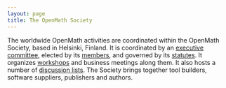 ```yaml
---
layout: page
title: The OpenMath Society
---
```


The worldwide OpenMath activities are coordinated within the OpenMath Society, based in
Helsinki, Finland. It is coordinated by an [executive committee](board), elected
by its [members](members), and governed by its [statutes](statutes).
It organizes [workshops](../meetings) and business meetings along them.  It also
hosts a number of [discussion lists](lists). The Society brings together tool
builders, software suppliers, publishers and authors.

